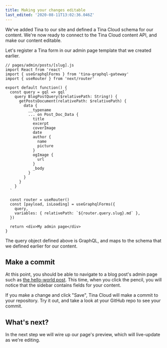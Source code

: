 ```yaml
---
title: Making your changes editable
last_edited: '2020-08-11T13:02:36.046Z'
---
```


We've added Tina to our site and defined a Tina Cloud schema for our content. We're now ready to connect to the Tina Cloud content API, and make our content editable.

Let's register a Tina form in our admin page template that we created earlier.

```jsx,copy
// pages/admin/posts/[slug].js
import React from 'react'
import { useGraphqlForms } from 'tina-graphql-gateway'
import { useRouter } from 'next/router'

export default function() {
  const query = gql => gql`
    query BlogPostQuery($relativePath: String!) {
      getPostsDocument(relativePath: $relativePath) {
        data {
          __typename
          ... on Post_Doc_Data {
            title
            excerpt
            coverImage
            date
            author {
              name
              picture
            }
            ogImage {
              url
            }
            _body
          }
        }
      }
    }
  `

  const router = useRouter()
  const [payload, isLoading] = useGraphqlForms({
    query,
    variables: { relativePath: `${router.query.slug}.md` },
  })

  return <div>My admin page</div>
}
```

The query object defined above is GraphQL, and maps to the schema that we defined earlier for our content.

## Make a commit

At this point, you should be able to navigate to a blog post's admin page such as [the hello-world post](http://localhost:3000/posts/hello-world). This time, when you click the pencil, you will notice that the sidebar contains fields for your content.

If you make a change and click "Save", Tina Cloud will make a commit to your repository. Try it out, and take a look at your GitHub repo to see your commit.

## What's next?

In the next step we will wire up our page's preview, which will live-update as we're editing.
